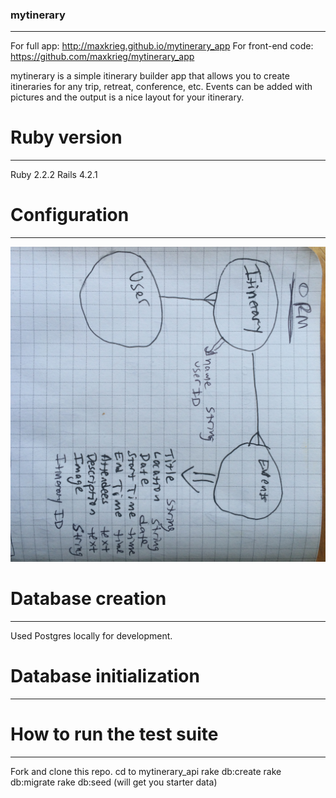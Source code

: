 ### mytinerary
---------------------
For full app: http://maxkrieg.github.io/mytinerary_app
For front-end code: https://github.com/maxkrieg/mytinerary_app

mytinerary is a simple itinerary builder app that allows you to create itineraries for any trip, retreat, conference, etc.  Events can be added with pictures and the output is a nice layout for your itinerary.
# Ruby version
---------------------
  Ruby 2.2.2
  Rails 4.2.1

# Configuration
---------------------
![alt tag](ORM.jpg)

# Database creation
---------------------
Used Postgres locally for development.

# Database initialization
---------------------

# How to run the test suite
---------------------
Fork and clone this repo.
cd to mytinerary_api
rake db:create
rake db:migrate
rake db:seed (will get you starter data)


